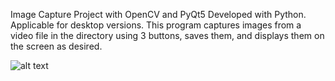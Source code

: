 Image Capture Project with OpenCV and PyQt5
Developed with Python. Applicable for desktop versions. This program captures images from a video file in the directory using 3 buttons, saves them, and displays them on the screen as desired.




![alt text](https://i.hizliresim.com/rgzgvt0.PNG)

